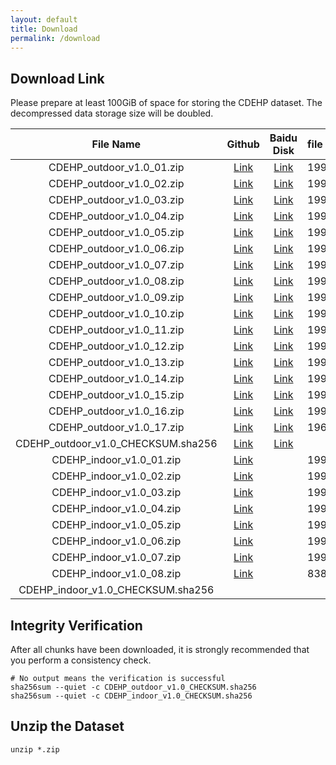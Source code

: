 ```yaml
---
layout: default
title: Download
permalink: /download
---
```


## Download Link

Please prepare at least 100GiB of space for storing the CDEHP dataset. The decompressed data storage size will be doubled.

|             File Name              |                                                            Github                                                             |                            Baidu Disk                            | file size  | sha256sum                                                        |
| :--------------------------------: | :---------------------------------------------------------------------------------------------------------------------------: | :--------------------------------------------------------------: | :--------- | :--------------------------------------------------------------- |
|     CDEHP_outdoor_v1.0_01.zip      |     [Link](https://github.com/CDEHP-Dataset/cdehp-dataset.github.io/releases/download/release/CDEHP_outdoor_v1.0_01.zip)      | [Link](https://pan.baidu.com/s/10ZsBA2NooX_qU9gy4fvX-g?pwd=hp6d) | 1999471580 | 35c6c590dc35dc35055d18ad09184343c8e5de51a1449ca6b3a1739bd14344ca |
|     CDEHP_outdoor_v1.0_02.zip      |     [Link](https://github.com/CDEHP-Dataset/cdehp-dataset.github.io/releases/download/release/CDEHP_outdoor_v1.0_02.zip)      | [Link](https://pan.baidu.com/s/10ZsBA2NooX_qU9gy4fvX-g?pwd=hp6d) | 1999627544 | c08a85e77aa1d1f766273e50f7ceec54bffafb043c1df3d85763b50094477e33 |
|     CDEHP_outdoor_v1.0_03.zip      |     [Link](https://github.com/CDEHP-Dataset/cdehp-dataset.github.io/releases/download/release/CDEHP_outdoor_v1.0_03.zip)      | [Link](https://pan.baidu.com/s/10ZsBA2NooX_qU9gy4fvX-g?pwd=hp6d) | 1999876315 | 084f4c4f2c169139e75bc80b74e5eda01504a8a4b058a1d7562c4c74accedf39 |
|     CDEHP_outdoor_v1.0_04.zip      |     [Link](https://github.com/CDEHP-Dataset/cdehp-dataset.github.io/releases/download/release/CDEHP_outdoor_v1.0_04.zip)      | [Link](https://pan.baidu.com/s/10ZsBA2NooX_qU9gy4fvX-g?pwd=hp6d) | 1999602517 | baee8bfdc81f402ae9379d1e21b14cddf4961b741c4276db074eccc8a3ae62e1 |
|     CDEHP_outdoor_v1.0_05.zip      |     [Link](https://github.com/CDEHP-Dataset/cdehp-dataset.github.io/releases/download/release/CDEHP_outdoor_v1.0_05.zip)      | [Link](https://pan.baidu.com/s/10ZsBA2NooX_qU9gy4fvX-g?pwd=hp6d) | 1999653110 | 7175c0f42ff3ea16d3b69968561550af33411c0b37531156426f7bd40e06131e |
|     CDEHP_outdoor_v1.0_06.zip      |     [Link](https://github.com/CDEHP-Dataset/cdehp-dataset.github.io/releases/download/release/CDEHP_outdoor_v1.0_06.zip)      | [Link](https://pan.baidu.com/s/10ZsBA2NooX_qU9gy4fvX-g?pwd=hp6d) | 1999836412 | 9fb6ea26fc675c0c21a10ee8c871b5ed75fd177d7bdfc9b88017badee7580623 |
|     CDEHP_outdoor_v1.0_07.zip      |     [Link](https://github.com/CDEHP-Dataset/cdehp-dataset.github.io/releases/download/release/CDEHP_outdoor_v1.0_07.zip)      | [Link](https://pan.baidu.com/s/10ZsBA2NooX_qU9gy4fvX-g?pwd=hp6d) | 1999610396 | 75b6f1f9066f157cd236863bb834e64cdbe0bed0d190d5d2e9aab99c2e9c1889 |
|     CDEHP_outdoor_v1.0_08.zip      |     [Link](https://github.com/CDEHP-Dataset/cdehp-dataset.github.io/releases/download/release/CDEHP_outdoor_v1.0_08.zip)      | [Link](https://pan.baidu.com/s/10ZsBA2NooX_qU9gy4fvX-g?pwd=hp6d) | 1999861803 | 1c53967033d4f3c6c324581ffc336954dbde8840ad6e3d19423f6fb6c3c73d2b |
|     CDEHP_outdoor_v1.0_09.zip      |     [Link](https://github.com/CDEHP-Dataset/cdehp-dataset.github.io/releases/download/release/CDEHP_outdoor_v1.0_09.zip)      | [Link](https://pan.baidu.com/s/10ZsBA2NooX_qU9gy4fvX-g?pwd=hp6d) | 1999641911 | fa775d3620adadc3e5ae8886cef3e3a357fbc684486291da78bd4aa704722bd7 |
|     CDEHP_outdoor_v1.0_10.zip      |     [Link](https://github.com/CDEHP-Dataset/cdehp-dataset.github.io/releases/download/release/CDEHP_outdoor_v1.0_10.zip)      | [Link](https://pan.baidu.com/s/10ZsBA2NooX_qU9gy4fvX-g?pwd=hp6d) | 1999456686 | 6102090dfe6683290466786ff0295429320008eb934bc2a7cb77f8403dbc9e63 |
|     CDEHP_outdoor_v1.0_11.zip      |     [Link](https://github.com/CDEHP-Dataset/cdehp-dataset.github.io/releases/download/release/CDEHP_outdoor_v1.0_11.zip)      | [Link](https://pan.baidu.com/s/10ZsBA2NooX_qU9gy4fvX-g?pwd=hp6d) | 1999579521 | 447006d76cc39508d35e89a701a02581717479731b7c12d8282009c3fdfc5550 |
|     CDEHP_outdoor_v1.0_12.zip      |     [Link](https://github.com/CDEHP-Dataset/cdehp-dataset.github.io/releases/download/release/CDEHP_outdoor_v1.0_12.zip)      | [Link](https://pan.baidu.com/s/10ZsBA2NooX_qU9gy4fvX-g?pwd=hp6d) | 1999662292 | e6ef1030e57addf69d85f0a0eb7ce7bfd1c949ead04e5c167cd5c7f44c3322ba |
|     CDEHP_outdoor_v1.0_13.zip      |     [Link](https://github.com/CDEHP-Dataset/cdehp-dataset.github.io/releases/download/release/CDEHP_outdoor_v1.0_13.zip)      | [Link](https://pan.baidu.com/s/10ZsBA2NooX_qU9gy4fvX-g?pwd=hp6d) | 1999819783 | 9dae12d43d5619cdd9c416a34c8a66c7596a9c455fd2ad8ae7e392709ae79808 |
|     CDEHP_outdoor_v1.0_14.zip      |     [Link](https://github.com/CDEHP-Dataset/cdehp-dataset.github.io/releases/download/release/CDEHP_outdoor_v1.0_14.zip)      | [Link](https://pan.baidu.com/s/10ZsBA2NooX_qU9gy4fvX-g?pwd=hp6d) | 1999728336 | cfda865d8e2bc0ee4cc5b5fa5d5815292d6af2e77ef17edb78a056e8fa0cd1e9 |
|     CDEHP_outdoor_v1.0_15.zip      |     [Link](https://github.com/CDEHP-Dataset/cdehp-dataset.github.io/releases/download/release/CDEHP_outdoor_v1.0_15.zip)      | [Link](https://pan.baidu.com/s/10ZsBA2NooX_qU9gy4fvX-g?pwd=hp6d) | 1999388426 | fa2ea71b1de3f452538445511756379ea6a847a6bdbbb76d574f53036514adeb |
|     CDEHP_outdoor_v1.0_16.zip      |     [Link](https://github.com/CDEHP-Dataset/cdehp-dataset.github.io/releases/download/release/CDEHP_outdoor_v1.0_16.zip)      | [Link](https://pan.baidu.com/s/10ZsBA2NooX_qU9gy4fvX-g?pwd=hp6d) | 1999833348 | 8510b84ab2778073c483ab3d3d9d251dd7f5a9e8ef2c18feb282bf171e464abb |
|     CDEHP_outdoor_v1.0_17.zip      |     [Link](https://github.com/CDEHP-Dataset/cdehp-dataset.github.io/releases/download/release/CDEHP_outdoor_v1.0_17.zip)      | [Link](https://pan.baidu.com/s/10ZsBA2NooX_qU9gy4fvX-g?pwd=hp6d) | 1964550728 | 6f6fcd09fb6be56b3106f1f6bd3c49d607375e631a8bcf6826f58df21b136612 |
| CDEHP_outdoor_v1.0_CHECKSUM.sha256 | [Link](https://github.com/CDEHP-Dataset/cdehp-dataset.github.io/releases/download/release/CDEHP_outdoor_v1.0_CHECKSUM.sha256) | [Link](https://pan.baidu.com/s/10ZsBA2NooX_qU9gy4fvX-g?pwd=hp6d) |            |                                                                  |
|      CDEHP_indoor_v1.0_01.zip      |      [Link](https://github.com/CDEHP-Dataset/cdehp-dataset.github.io/releases/download/release/CDEHP_indoor_v1.0_01.zip)      |                                                                  | 1999953498 | 4e04f565b0ba5521174e121df495dda57acfd916676ed9942dbf271af9cb8d9f |
|      CDEHP_indoor_v1.0_02.zip      |      [Link](https://github.com/CDEHP-Dataset/cdehp-dataset.github.io/releases/download/release/CDEHP_indoor_v1.0_02.zip)      |                                                                  | 1999994252 | de8b551eedd09a20bb4ecb49c965d898c4cc997fb639513290f32b0bc3eb4b53 |
|      CDEHP_indoor_v1.0_03.zip      |      [Link](https://github.com/CDEHP-Dataset/cdehp-dataset.github.io/releases/download/release/CDEHP_indoor_v1.0_03.zip)      |                                                                  | 1999558712 | c4683c979d502b5934b1c6d187c1e5c76224b6cbe6d71b436d910170eb52a976 |
|      CDEHP_indoor_v1.0_04.zip      |      [Link](https://github.com/CDEHP-Dataset/cdehp-dataset.github.io/releases/download/release/CDEHP_indoor_v1.0_04.zip)      |                                                                  | 1999443147 | 51101dc3e4efd7fd0a03294c63ab423c65c75d0cea35aa7ce25aff23863a7182 |
|      CDEHP_indoor_v1.0_05.zip      |      [Link](https://github.com/CDEHP-Dataset/cdehp-dataset.github.io/releases/download/release/CDEHP_indoor_v1.0_05.zip)      |                                                                  | 1999776338 | 08b154ad9985773a1861a8692218b4a26177c4ba4aa9b1e8c75eb2670eb558db |
|      CDEHP_indoor_v1.0_06.zip      |      [Link](https://github.com/CDEHP-Dataset/cdehp-dataset.github.io/releases/download/release/CDEHP_indoor_v1.0_06.zip)      |                                                                  | 1999392763 | 844817c3088f2febe830b3e8a914b6bc107849033681edd155cd9e8cdda6f5d2 |
|      CDEHP_indoor_v1.0_07.zip      |      [Link](https://github.com/CDEHP-Dataset/cdehp-dataset.github.io/releases/download/release/CDEHP_indoor_v1.0_07.zip)      |                                                                  | 1999350517 | 6c76e0a0d2ac56a1afe6d23ea498836e8ded9d42991b28890b06266a3d129922 |
|      CDEHP_indoor_v1.0_08.zip      |      [Link](https://github.com/CDEHP-Dataset/cdehp-dataset.github.io/releases/download/release/CDEHP_indoor_v1.0_08.zip)      |                                                                  | 838349244  | 869dd16896ad24bceb1da7b3303b14893cfdb93313e8699be769a0b47b807c0f |
| CDEHP_indoor_v1.0_CHECKSUM.sha256  |                                                                                                                               |                                                                  |            |

## Integrity Verification

After all chunks have been downloaded, it is strongly recommended that you perform a consistency check.

```shell
# No output means the verification is successful
sha256sum --quiet -c CDEHP_outdoor_v1.0_CHECKSUM.sha256
sha256sum --quiet -c CDEHP_indoor_v1.0_CHECKSUM.sha256
```

## Unzip the Dataset

```shell
unzip *.zip
```
